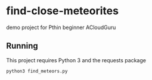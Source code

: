 # find-close-meteorites
demo project for Pthin beginner ACloudGuru

## Running

This project requires Python 3 and the requests package

`python3 find_meteors.py`

